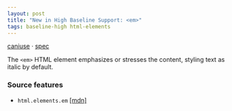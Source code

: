 ```yaml
---
layout: post
title: "New in High Baseline Support: <em>"
tags: baseline-high html-elements
---
```


[caniuse](https://caniuse.com/?search=em) · [spec](https://html.spec.whatwg.org/multipage/text-level-semantics.html#the-em-element)

The `<em>` HTML element emphasizes or stresses the content, styling text as italic by default.

### Source features

- ``html.elements.em`` [[mdn]](https://developer.mozilla.org/en-US/search?q=html.elements.em)
